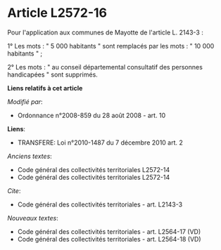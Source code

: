 # Article L2572-16

Pour l'application aux communes de Mayotte de l'article L. 2143-3 : 

1° Les mots : " 5 000 habitants " sont remplacés par les mots : " 10 000 habitants " ; 

2° Les mots : " au conseil départemental consultatif des personnes handicapées " sont supprimés.

**Liens relatifs à cet article**

_Modifié par_:

  - Ordonnance n°2008-859 du 28 août 2008 - art. 10

**Liens**:

  - TRANSFERE: Loi n°2010-1487 du 7 décembre 2010 art. 2

_Anciens textes_:

  - Code général des collectivités territoriales  L2572-14
  - Code général des collectivités territoriales L2572-14

_Cite_:

  - Code général des collectivités territoriales - art. L2143-3

_Nouveaux textes_:

  - Code général des collectivités territoriales - art. L2564-17 (VD)
  - Code général des collectivités territoriales - art. L2564-18 (VD)
